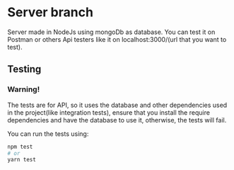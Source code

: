 # Server branch
Server made in NodeJs using mongoDb as database.
You can test it on Postman or others Api testers like it on localhost:3000/(url that you want to test).

## Testing 
<h3>Warning!</h3>

The tests are for API, so it uses the database and other dependencies used in the
project(like integration tests), ensure that you install the require dependencies and
have the database to use it, otherwise, the tests will fail.

You can run the tests using:
```bash
npm test 
# or
yarn test 
``` 